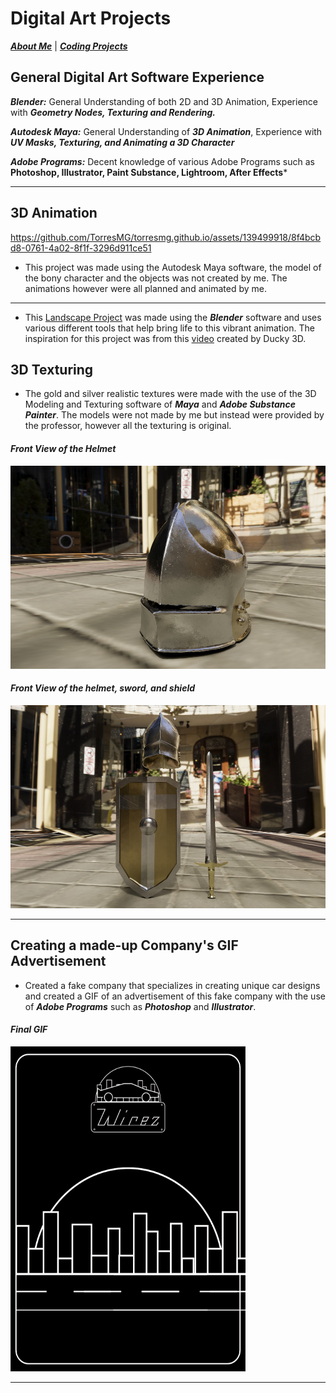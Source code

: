 # Digital Art Projects

[***About Me***](./README.md) | [***Coding Projects***](./coding.md)

## General Digital Art Software Experience

***Blender:*** General Understanding of both 2D and 3D Animation, Experience with ***Geometry Nodes, Texturing and Rendering.***

***Autodesk Maya:*** General Understanding of ***3D Animation***, Experience with ***UV Masks, Texturing, and Animating a 3D Character***

***Adobe Programs:*** Decent knowledge of various Adobe Programs such as **Photoshop, Illustrator, Paint Substance, Lightroom, After Effects***

* * *
## 3D Animation


https://github.com/TorresMG/torresmg.github.io/assets/139499918/8f4bcbd8-0761-4a02-8f1f-3296d911ce51


- This project was made using the Autodesk Maya software, the model of the bony character and the objects was not created by me. The animations however were all planned and animated by me.

* * *

- This [Landscape Project](./assets/img/Landscape.mp4) was made using the ***Blender*** software and uses various different tools that help bring life to this vibrant animation. The inspiration for this project was from this [video](https://www.youtube.com/watch?v=3p2B6dZIRTY&list=PLNShHVjao84dy-lPJR2fpHzyoses0mCE7) created by Ducky 3D. 

## 3D Texturing
- The gold and silver realistic textures were made with the use of the 3D Modeling and Texturing software of ***Maya*** and ***Adobe Substance Painter***. The models were not made by me but instead were provided by the professor, however all the texturing is original.

#### _Front View of the Helmet_
<img src="./assets/img/torres_helmFront.jpg" width="521" height="325">

#### _Front View of the helmet, sword, and shield_
<img src="./assets/img/torres_swordshieldhelmFrontRender.jpg" width="521" height="325">

* * *

## Creating a made-up Company's GIF Advertisement
- Created a fake company that specializes in creating unique car designs and created a GIF of an advertisement of this fake company with the use of ***Adobe Programs*** such as ***Photoshop*** and ***Illustrator***.

#### _Final GIF_
<img src="./assets/img/Final-Project-gif.gif" width="376" height="520">

* * *
